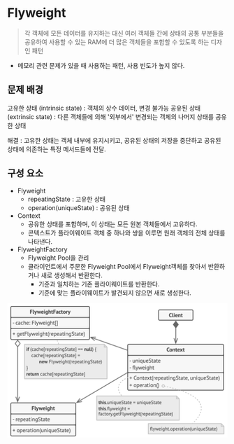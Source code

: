 # Flyweight
> 각 객체에 모든 데이터를 유지하는 대신 여러 객체들 간에 상태의 공통 부분들을 공유하여 사용할 수 있는 RAM에 더 많은 객체들을 포함할 수 있도록 하는 디자인 패턴

- 메모리 관련 문제가 있을 때 사용하는 패턴, 사용 빈도가 높지 않다.

## 문제 배경

고유한 상태 (intrinsic state) : 객체의 상수 데이터, 변경 불가능
공유된 상태 (extrinsic state) : 다른 객체들에 의해 '외부에서' 변경되는 객체의 나머지 상태를 공유한 상태

해결 : 고유한 상태는 객체 내부에 유지시키고, 공유된 상태의 저장을 중단하고 공유된 상태에 의존하는 특정 메서드들에 전달.

## 구성 요소

- Flyweight
    - repeatingState : 고유한 상태
    - operation(uniqueState) : 공유된 상태
- Context
    - 공유한 상태를 포함하며, 이 상태는 모든 원본 객체들에서 고유하다.
    - 콘텍스트가 플라이웨이트 객체 중 하나와 쌍을 이루면 원래 객체의 전체 상태를 나타낸다.
- FlyweightFactory
    - Flyweight Pool을 관리
    - 클라이언트에서 주문한 Flyweight Pool에서 Flyweight객체를 찾아서 반환하거나 새로 생성해서 반환한다. 
        - 기준과 일치하는 기존 플라이웨이트를 반환한다.
        - 기준에 맞는 플라이웨이트가 발견되지 않으면 새로 생성한다.

![](Flyweight.png)